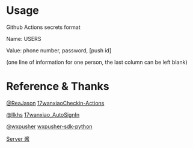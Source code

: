 # Usage

Github Actions secrets format

Name: USERS

Value: phone number, password, [push id]

(one line of information for one person, the last column can be left blank)


# Reference & Thanks

[@ReaJason](https://github.com/ReaJason) [17wanxiaoCheckin-Actions](https://github.com/ReaJason/17wanxiaoCheckin-Actions)

[@llkhs](https://github.com/llkhs) [17wanxiao_AutoSignIn](https://github.com/llkhs/17wanxiao_AutoSignIn)

[@wxpusher](https://github.com/wxpusher) [wxpusher-sdk-python](https://github.com/wxpusher/wxpusher-sdk-python)

[Server 酱](https://sc.ftqq.com)
